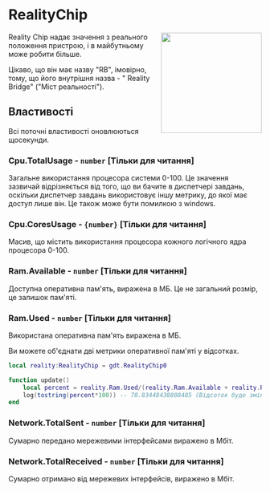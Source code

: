 # RealityChip

<img src="https://docs.retrogadgets.game/api/modules/RealityChip.png" width="200" align="right">

Reality Chip надає значення з реального положення пристрою, і в майбутньому може робити більше.

Цікаво, що він має назву "RB", імовірно, тому, що його внутрішня назва - " Reality Bridge" ("Міст реальності").
## Властивості
Всі поточні властивості оновлюються щосекунди.

### Cpu.TotalUsage - `number` **[Тільки для читання]**
Загальне використання процесора системи 0-100. Це значення зазвичай відрізняється від того, що ви бачите в диспетчері завдань, оскільки диспетчер завдань використовує іншу метрику, до якої має доступ лише він. Це також може бути помилкою з windows.

### Cpu.CoresUsage - `{number}` **[Тільки для читання]**
Масив, що містить використання процесора кожного логічного ядра процесора 0-100.

### Ram.Available - `number` **[Тільки для читання]**
Доступна оперативна пам'ять, виражена в МБ. Це не загальний розмір, це залишок пам'яті.

### Ram.Used - `number` **[Тільки для читання]**
Використана оперативна пам'ять виражена в МБ.

Ви можете об'єднати дві метрики оперативної пам'яті у відсотках.
```lua
local reality:RealityChip = gdt.RealityChip0

function update()
	local percent = reality.Ram.Used/(reality.Ram.Available + reality.Ram.Used)
	log(tostring(percent*100)) -- 70.83448438808485 (Відсоток буде змінюватися)
end
```

### Network.TotalSent - `number` **[Тільки для читання]**
Сумарно передано мережевими інтерфейсами виражено в Мбіт.

### Network.TotalReceived - `number` **[Тільки для читання]**
Сумарно отримано від мережевих інтерфейсів, виражено в Мбіт.